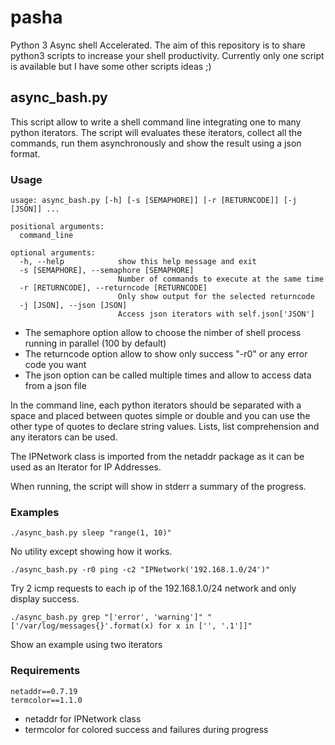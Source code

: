 # pasha
Python 3 Async shell Accelerated.
The aim of this repository is to share python3 scripts to increase your shell productivity.
Currently only one script is available but I have some other scripts ideas ;)

## async_bash.py
This script allow to write a shell command line integrating one to many python iterators.
The script will evaluates these iterators, collect all the commands, run them asynchronously and show the result using a json format.

### Usage
```
usage: async_bash.py [-h] [-s [SEMAPHORE]] [-r [RETURNCODE]] [-j [JSON]] ...

positional arguments:
  command_line

optional arguments:
  -h, --help            show this help message and exit
  -s [SEMAPHORE], --semaphore [SEMAPHORE]
                        Number of commands to execute at the same time
  -r [RETURNCODE], --returncode [RETURNCODE]
                        Only show output for the selected returncode
  -j [JSON], --json [JSON]
                        Access json iterators with self.json['JSON']
```

* The semaphore option allow to choose the nimber of shell process running in parallel (100 by default)
* The returncode option allow to show only success "-r0" or any error code you want
* The json option can be called multiple times and allow to access data from a json file

In the command line, each python iterators should be separated with a space and placed between quotes simple or double and you can use the other type of quotes to declare string values. Lists, list comprehension and any iterators can be used.

The IPNetwork class is imported from the netaddr package as it can be used as an Iterator for IP Addresses.

When running, the script will show in stderr a summary of the progress.

### Examples
```
./async_bash.py sleep "range(1, 10)"
```
No utility except showing how it works.

```
./async_bash.py -r0 ping -c2 "IPNetwork('192.168.1.0/24')"
```
Try 2 icmp requests to each ip of the 192.168.1.0/24 network and only display success.

```
./async_bash.py grep "['error', 'warning']" "['/var/log/messages{}'.format(x) for x in ['', '.1']]"
```
Show an example using two iterators

### Requirements
```
netaddr==0.7.19
termcolor==1.1.0
```
* netaddr for IPNetwork class
* termcolor for colored success and failures during progress
